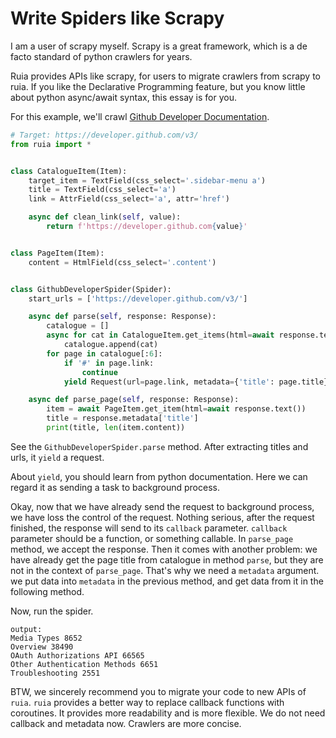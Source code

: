 # Write Spiders like Scrapy

I am a user of scrapy myself.
Scrapy is a great framework, which is a de facto standard of python crawlers for years.

Ruia provides APIs like scrapy,
for users to migrate crawlers from scrapy to ruia.
If you like the Declarative Programming feature,
but you know little about python async/await syntax,
this essay is for you.

For this example, we'll crawl [Github Developer Documentation](https://developer.github.com/v3/).

```python
# Target: https://developer.github.com/v3/
from ruia import *


class CatalogueItem(Item):
    target_item = TextField(css_select='.sidebar-menu a')
    title = TextField(css_select='a')
    link = AttrField(css_select='a', attr='href')

    async def clean_link(self, value):
        return f'https://developer.github.com{value}'


class PageItem(Item):
    content = HtmlField(css_select='.content')


class GithubDeveloperSpider(Spider):
    start_urls = ['https://developer.github.com/v3/']

    async def parse(self, response: Response):
        catalogue = []
        async for cat in CatalogueItem.get_items(html=await response.text()):
            catalogue.append(cat)
        for page in catalogue[:6]:
            if '#' in page.link:
                continue
            yield Request(url=page.link, metadata={'title': page.title}, callback=self.parse_page)

    async def parse_page(self, response: Response):
        item = await PageItem.get_item(html=await response.text())
        title = response.metadata['title']
        print(title, len(item.content))
```

See the `GithubDeveloperSpider.parse` method.
After extracting titles and urls,
it `yield` a request.

About `yield`,
you should learn from python documentation.
Here we can regard it as sending a task to background process.

Okay, now that we have already send the request to background process,
we have loss the control of the request.
Nothing serious,
after the request finished,
the response will send to its `callback` parameter.
`callback` parameter should be a function, or something callable.
In `parse_page` method,
we accept the response.
Then it comes with another problem:
we have already get the page title from catalogue in method `parse`,
but they are not in the context of `parse_page`.
That's why we need a `metadata` argument.
we put data into `metadata` in the previous method,
and get data from it in the following method.

Now, run the spider.

```text
output:
Media Types 8652
Overview 38490
OAuth Authorizations API 66565
Other Authentication Methods 6651
Troubleshooting 2551
```

BTW, we sincerely recommend you to migrate your code to new APIs of `ruia`.
`ruia` provides a better way to replace callback functions with coroutines.
It provides more readability and is more flexible.
We do not need callback and metadata now.
Crawlers are more concise.
